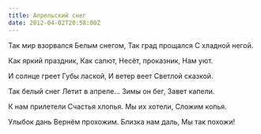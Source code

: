 ```yaml
---
title: Апрельский снег
date: 2012-04-02T20:58:00Z
---
```


Так мир взорвался
Белым снегом,
Так град прощался
С хладной негой.

Как яркий праздник,
Как салют,
Несёт, проказник,
Нам уют.

И солнце греет
Губы лаской,
И ветер веет
Светлой сказкой.

Так белый снег
Летит в апреле…
Зимы он бег,
Завет капели.

К нам прилетели
Счастья хлопья.
Мы их хотели,
Сложим копья.

Улыбок дань
Вернём прохожим.
Близка нам даль,
Мы так похожи!